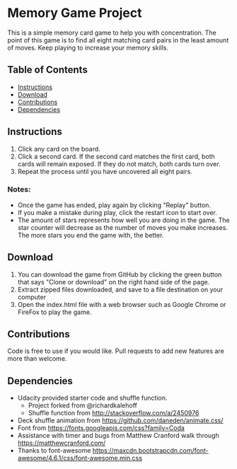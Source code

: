 # Memory Game Project

This is a simple memory card game to help you with concentration.
The point of this game is to find all eight matching card pairs in the least amount of moves. Keep playing to increase your memory skills.

## Table of Contents

* [Instructions](#instructions)
* [Download](#Download)
* [Contributions](#Contributions)
* [Dependencies](#Dependencies)

## Instructions

1. Click any card on the board.
2. Click a second card. If the second card matches the first card, both cards will remain exposed. If they do not match, both cards turn over.
3. Repeat the process until you have uncovered all eight pairs.

### Notes:
- Once the game has ended, play again by clicking "Replay" button.
-  If you make a mistake during play, click the restart icon to start over.
- The amount of stars represents how well you are doing in the game. The star counter will decrease as the number of moves you make increases. The more stars you end the game with, the better.

## Download

1. You can download the game from GitHub by clicking the green button that says "Clone or download" on the right hand side of the page.
2. Extract zipped files downloaded, and save to a file destination on your computer
3. Open the index.html file with a web browser such as Google Chrome or FireFox to play the game.


## Contributions
Code is free to use if you would like. Pull requests to add new features are more than welcome.

## Dependencies
- Udacity provided starter code and shuffle function.
  - Project forked from @richardkalehoff
  - Shuffle function from http://stackoverflow.com/a/2450976
- Deck shuffle animation from https://github.com/daneden/animate.css/
- Font from https://fonts.googleapis.com/css?family=Coda
- Assistance with timer and bugs from Matthew Cranford walk through https://matthewcranford.com/
- Thanks to font-awesome https://maxcdn.bootstrapcdn.com/font-awesome/4.6.1/css/font-awesome.min.css
